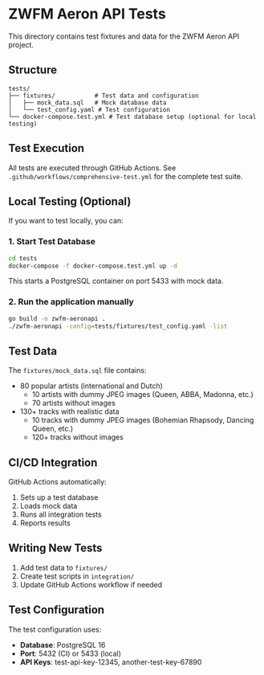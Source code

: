 # ZWFM Aeron API Tests

This directory contains test fixtures and data for the ZWFM Aeron API project.

## Structure

```
tests/
├── fixtures/           # Test data and configuration
│   ├── mock_data.sql   # Mock database data
│   └── test_config.yaml # Test configuration
└── docker-compose.test.yml # Test database setup (optional for local testing)
```

## Test Execution

All tests are executed through GitHub Actions. See `.github/workflows/comprehensive-test.yml` for the complete test suite.

## Local Testing (Optional)

If you want to test locally, you can:

### 1. Start Test Database

```bash
cd tests
docker-compose -f docker-compose.test.yml up -d
```

This starts a PostgreSQL container on port 5433 with mock data.

### 2. Run the application manually

```bash
go build -o zwfm-aeronapi .
./zwfm-aeronapi -config=tests/fixtures/test_config.yaml -list
```

## Test Data

The `fixtures/mock_data.sql` file contains:
- 80 popular artists (international and Dutch)
  - 10 artists with dummy JPEG images (Queen, ABBA, Madonna, etc.)
  - 70 artists without images
- 130+ tracks with realistic data
  - 10 tracks with dummy JPEG images (Bohemian Rhapsody, Dancing Queen, etc.)
  - 120+ tracks without images

## CI/CD Integration

GitHub Actions automatically:
1. Sets up a test database
2. Loads mock data
3. Runs all integration tests
4. Reports results

## Writing New Tests

1. Add test data to `fixtures/`
2. Create test scripts in `integration/`
3. Update GitHub Actions workflow if needed

## Test Configuration

The test configuration uses:
- **Database**: PostgreSQL 16
- **Port**: 5432 (CI) or 5433 (local)
- **API Keys**: test-api-key-12345, another-test-key-67890